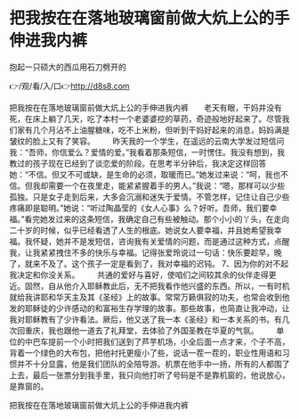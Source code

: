 # 把我按在在落地玻璃窗前做大炕上公的手伸进我内裤
抱起一只硕大的西瓜用石刀劈开的

👉/观/看/入/口👉http://d8s8.com

把我按在在落地玻璃窗前做大炕上公的手伸进我内裤　　老天有眼，干妈并没有死，在床上躺了几天，吃了本村一个老婆婆挖的草药，奇迹般地好起来了。尽管我们家有几个月沾不上油腥糖味，吃不上米粉，但听到干妈好起来的消息，妈妈满是皱纹的脸上又有了笑容。
　　昨天我的一个学生，在遥远的云南大学发过短信问我：“吾师，你信爱么？爱情的爱。”我看着那条短信，一时愣住。我没有想到，我教过的孩子现在已经到了谈恋爱的阶段。在思考半分钟后，我决定这样回答她：“不信。但又不可或缺，是生命的必须，取暖而已。”她发过来说：“呵，我也不信。但我却需要一个在夜里走，能紧紧握着手的男人。”我说：“嗯，那样可以少些孤独。只是女子走到后来，大多会沉溺和迷失于爱情。不管怎样，记住让自己少些疼痛即是聪明。”她说：“听过陶晶莹的《女人心事》么？好听。吾师，我们要幸福。”看完她发过来的这条短信，我确定自己有些被触动。那个小小的丫头，在走向二十岁的时候，似乎已经看透了人生的根底。她说女人要幸福，并且她希望我幸福。我怀疑，她并不是发短信，咨询我有关爱情的问题，而是通过这种方式，点醒我，让我紧紧拽住不多的快乐与幸福。记得张爱玲说过一句话：快乐要趁早，晚了，就来不及了。这个孩子一定是看到了，我对幸福的迟钝。
	7、因为你的对不起我决定和你没关系。
　　共通的爱好与喜好，使咱们之间较其余的伙伴走得更近。固然，自从他介入耶稣教此后，无不把我看作他兴盛的东西。所以，一有时机就给我讲耶和华天主及其《圣经》上的故事。常常万籁俱寂的功夫，也常会收到他发的耶稣徒的少许感动的和富裕生存学理的故事。那些故事，也简直让我冲动，让我对耶稣教有了少许看法。厥后，他又送了我一本《圣经》和一本关系的书。有几次回重庆，我也跟他一道去了礼拜堂，去体验了外国圣教在华夏的气氛。
　　单位的中巴车提前一个小时把我们送到了芦芋机场，小全后面一点才来，个子不高，背着一个绿色的大布包，把他衬托更瘦小了些，说话一茬一茬的，职业性用语和习惯并不十分显露，他是我们团队的全陪导游。机票在他手中一扬，所有的人都围了上去，最后一张票分到我手里，我只向他打听了号码是不是靠机窗的，他说放心，是靠窗的。

把我按在在落地玻璃窗前做大炕上公的手伸进我内裤
